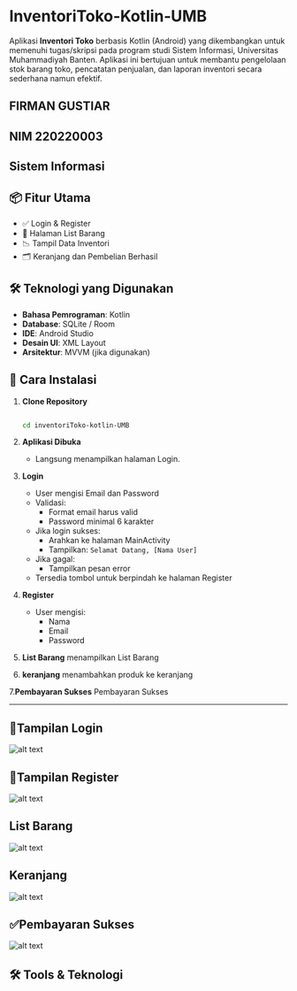# InventoriToko‑Kotlin‑UMB

Aplikasi **Inventori Toko** berbasis Kotlin (Android) yang dikembangkan untuk memenuhi tugas/skripsi pada program studi Sistem Informasi, Universitas Muhammadiyah Banten.
Aplikasi ini bertujuan untuk membantu pengelolaan stok barang toko, pencatatan penjualan, dan laporan inventori secara sederhana namun efektif.

## FIRMAN GUSTIAR
## NIM 220220003
## Sistem Informasi 

## 📦 Fitur Utama

- ✅ Login & Register
- 🛒 Halaman List Barang
- 📉 Tampil Data Inventori
- 🗂️ Keranjang dan Pembelian Berhasil


## 🛠️ Teknologi yang Digunakan

- **Bahasa Pemrograman**: Kotlin
- **Database**: SQLite / Room
- **IDE**: Android Studio
- **Desain UI**: XML Layout
- **Arsitektur**: MVVM (jika digunakan)

## 📲 Cara Instalasi

1. **Clone Repository**
   ```bash
   
   cd inventoriToko-kotlin-UMB

2. **Aplikasi Dibuka**
   - Langsung menampilkan halaman Login.

3. **Login**
   - User mengisi Email dan Password
   - Validasi:
     - Format email harus valid
     - Password minimal 6 karakter
   - Jika login sukses:
     - Arahkan ke halaman MainActivity
     - Tampilkan: `Selamat Datang, [Nama User]`
   - Jika gagal:
     - Tampilkan pesan error
   - Tersedia tombol untuk berpindah ke halaman Register

4. **Register**
   - User mengisi:
     - Nama
     - Email
     - Password

5. **List Barang**
menampilkan List Barang

6. **keranjang**
   menambahkan produk ke keranjang
   
7.**Pembayaran Sukses**
    Pembayaran Sukses
  

---
## 📱Tampilan Login 
![alt text](?raw=true)
## 📲Tampilan Register
![alt text](?raw=true)
## List Barang
![alt text](?raw=true)
## Keranjang
![alt text](?raw=true)
## ✅Pembayaran Sukses
![alt text](?raw=true)
## 🛠️ Tools & Teknologi
